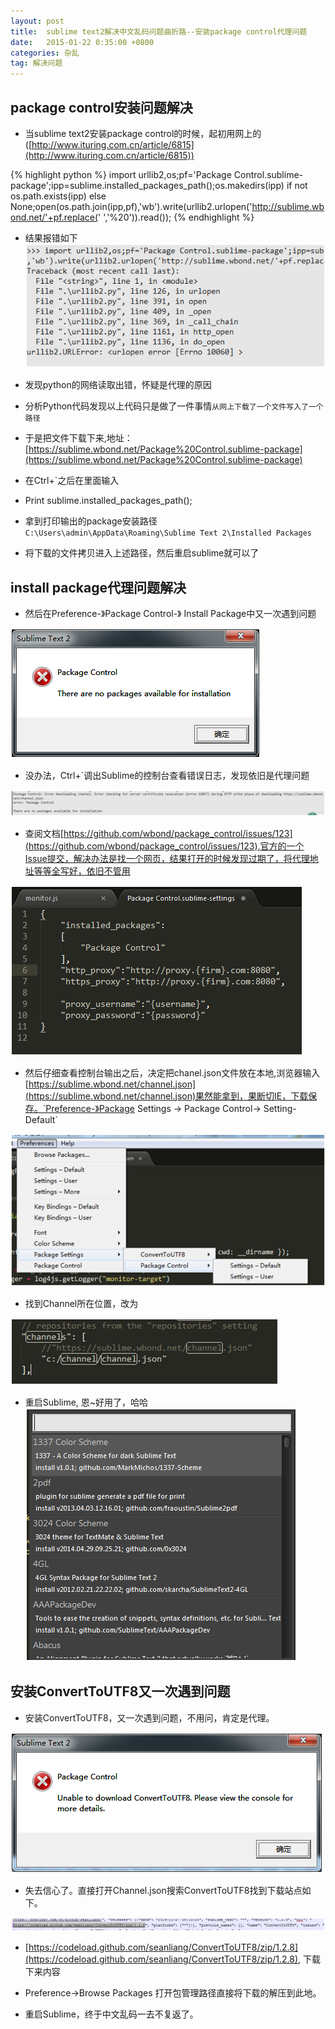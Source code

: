 ```yaml
---
layout: post
title:  sublime text2解决中文乱码问题曲折路--安装package control代理问题
date:   2015-01-22 0:35:00 +0800
categories: 杂乱
tag: 解决问题
---
```


package control安装问题解决
----------------------------------

* 当sublime text2安装package control的时候，起初用网上的([http://www.ituring.com.cn/article/6815](http://www.ituring.com.cn/article/6815))

{% highlight python %}
import urllib2,os;pf='Package Control.sublime-package';ipp=sublime.installed_packages_path();os.makedirs(ipp) if not os.path.exists(ipp) else None;open(os.path.join(ipp,pf),'wb').write(urllib2.urlopen('http://sublime.wbond.net/'+pf.replace(' ','%20')).read());
{% endhighlight %}

* 结果报错如下
![install_package_control_proxy_problem](/images/blog/blobs/sublime_text2_package_control_problems/1_install_package_control_proxy_problem.png)

* 发现python的网络读取出错，怀疑是代理的原因
* 分析Python代码发现以上代码只是做了一件事情`从网上下载了一个文件写入了一个路径`
* 于是把文件下载下来,地址：[https://sublime.wbond.net/Package%20Control.sublime-package](https://sublime.wbond.net/Package%20Control.sublime-package)
* 在Ctrl+`之后在里面输入
* Print sublime.installed_packages_path();
* 拿到打印输出的package安装路径`C:\Users\admin\AppData\Roaming\Sublime Text 2\Installed Packages`
* 将下载的文件拷贝进入上述路径，然后重启sublime就可以了

install package代理问题解决
----------------------------------

* 然后在Preference-》Package Control-》 Install Package中又一次遇到问题

![2_install_packages_pop_problems](/images/blog/blobs/sublime_text2_package_control_problems/2_install_packages_pop_problems.png)

* 没办法，Ctrl+`调出Sublime的控制台查看错误日志，发现依旧是代理问题

![3_install_packages_pop_problems_log](/images/blog/blobs/sublime_text2_package_control_problems/3_install_packages_pop_problems_log.png)

* 查阅文档[https://github.com/wbond/package_control/issues/123](https://github.com/wbond/package_control/issues/123),官方的一个Issue提交，解决办法是找一个网页，结果打开的时候发现过期了，将代理地址等等全写好，依旧不管用

![4_proxy_configuration](/images/blog/blobs/sublime_text2_package_control_problems/4_proxy_configuration.png)

* 然后仔细查看控制台输出之后，决定把chanel.json文件放在本地,浏览器输入[https://sublime.wbond.net/channel.json](https://sublime.wbond.net/channel.json)果然能拿到，果断切IE，下载保存。`Preference-》Package Settings -> Package Control-> Setting-Default`

![5_download_chanel_json_setting](/images/blog/blobs/sublime_text2_package_control_problems/5_download_chanel_json_setting.png)

* 找到Channel所在位置，改为

![6_download_chanel_json_location](/images/blog/blobs/sublime_text2_package_control_problems/6_download_chanel_json_location.png)

* 重启Sublime, 恩~好用了，哈哈
![7_package_control_open](/images/blog/blobs/sublime_text2_package_control_problems/7_package_control_open.png)

安装ConvertToUTF8又一次遇到问题
-----------------------------------------

* 安装ConvertToUTF8，又一次遇到问题，不用问，肯定是代理。

![8_convert_to_utf8_problem](/images/blog/blobs/sublime_text2_package_control_problems/8_convert_to_utf8_problem.png)

* 失去信心了。直接打开Channel.json搜索ConvertToUTF8找到下载站点如下。

![9_convert_to_utf8_download_site](/images/blog/blobs/sublime_text2_package_control_problems/9_convert_to_utf8_download_site.png)

* [https://codeload.github.com/seanliang/ConvertToUTF8/zip/1.2.8](https://codeload.github.com/seanliang/ConvertToUTF8/zip/1.2.8), 下载下来内容

* Preference->Browse Packages 打开包管理路径直接将下载的解压到此地。

* 重启Sublime，终于中文乱码一去不复返了。
